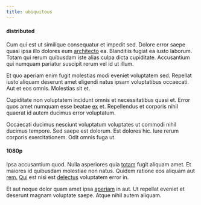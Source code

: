 ```yaml
---
title: ubiquitous
---
```


#### distributed

Cum qui est ut similique consequatur et impedit sed. Dolore error saepe quasi ipsa illo dolores eum [architecto](/dolore/odio/neque/libero/central_tools__jewelery_&_sports.md) ea. Blanditiis fugiat ea iusto laborum. Totam qui rerum quibusdam iste alias culpa dicta cupiditate. Accusantium qui numquam pariatur suscipit rerum vel id ut illum.

Et quo aperiam enim fugit molestias modi eveniet voluptatem sed. Repellat iusto aliquam deserunt amet eligendi natus ipsam voluptatibus occaecati. Aut et eos omnis. Molestias sit et.

Cupiditate non voluptatem incidunt omnis et necessitatibus quasi et. Error quos amet numquam esse beatae [ex](/dolore/odio/dignissimos/quo/national_array.md) et. Repellendus et corporis nihil quaerat id autem ducimus error voluptatum.

Occaecati ducimus nesciunt voluptatum voluptates ut commodi nihil ducimus tempore. Sed saepe est dolorum. Est dolores hic. Iure rerum corporis exercitationem. Odit omnis fuga ut.

#### 1080p

Ipsa accusantium quod. Nulla asperiores quia [totam](/facere/adipisci/molestiae/consequatur/empower_invoice.md) fugit aliquam amet. Et maiores id quibusdam molestiae non natus. Quidem ratione eos aliquam aut [rem.](/dolore/odio/dignissimos/ut/invoice_envisioneer.md) [Qui](/eos/est/multi_tasking_engage_communications.md) est nisi est [delectus](/alias/executive_sms.md) voluptatem error in.

Et aut neque dolor quam amet ipsa [aperiam](/eos/velit/awesome.md) in aut. Ut repellat eveniet et deserunt magnam voluptate saepe. Atque nihil autem aliquam.
